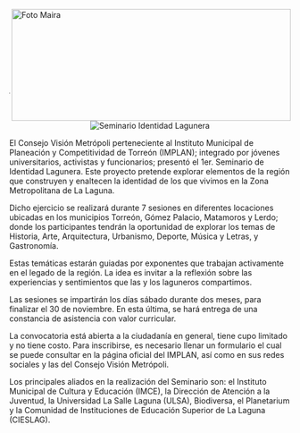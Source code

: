 <p>
   <a title="ir a Otras Publicaciones" href="http://www.trcimplan.gob.mx/autores/maira-ivonne-flores-reyes.html"><img class="img-responsive contenido-imagen" src="../imagenes/128/lic-maira-ivonne-flores-reyes-top5.png" align="right" alt="Foto Maira" width="500" height="200"></a>

</p>

</br></br></br></br></br></br></br></br>

---

<center><img class="img-responsive" src="2019-09-26-seminario-identidad-lagunera/ima01.jpg" alt="Seminario Identidad Lagunera"></center>

El Consejo Visión Metrópoli perteneciente al Instituto Municipal de Planeación y Competitividad de Torreón (IMPLAN); integrado por jóvenes universitarios, activistas y funcionarios; presentó el 1er. Seminario de Identidad Lagunera. Este proyecto pretende explorar elementos de la región que construyen y enaltecen la identidad de los que vivimos en la Zona Metropolitana de La Laguna.

Dicho ejercicio se realizará durante 7 sesiones en diferentes locaciones ubicadas en los municipios Torreón, Gómez Palacio, Matamoros y Lerdo; donde los participantes tendrán la oportunidad de explorar los temas de Historia, Arte, Arquitectura, Urbanismo, Deporte, Música y Letras, y Gastronomía.

Estas temáticas estarán guiadas por exponentes que trabajan activamente en el legado de la región. La idea es invitar a la reflexión sobre las experiencias y sentimientos que las y los laguneros compartimos.

Las sesiones se impartirán los días sábado durante dos meses, para finalizar el 30 de noviembre. En esta última, se hará entrega de una constancia de asistencia con valor curricular.

La convocatoria está abierta a la ciudadanía en general, tiene cupo limitado y no tiene costo. Para inscribirse, es necesario llenar un formulario el cual se puede consultar en la página oficial del IMPLAN, así como en sus redes sociales y las del Consejo Visión Metrópoli.

Los principales aliados en la realización del Seminario son: el Instituto Municipal de Cultura y Educación (IMCE), la Dirección de Atención a la Juventud, la Universidad La Salle Laguna (ULSA), Biodiversa, el Planetarium y la Comunidad de Instituciones de Educación Superior de La Laguna (CIESLAG).
</br>
